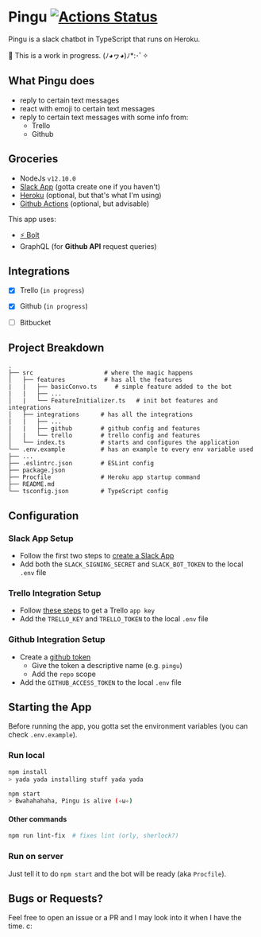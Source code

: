 # Pingu [![Actions Status](https://github.com/ikenami/pingu/workflows/build/badge.svg)](https://github.com/ikenami/pingu/actions)

Pingu is a slack chatbot in TypeScript that runs on Heroku.

:construction: This is a work in progress. (ﾉ◕ヮ◕)ﾉ*:･ﾟ✧

## What Pingu does

- reply to certain text messages
- react with emoji to certain text messages
- reply to certain text messages with some info from:
  - Trello
  - Github

## Groceries

- NodeJs `v12.10.0`
- [Slack App](https://api.slack.com/apps) (gotta create one if you haven't)
- [Heroku](https://www.heroku.com) (optional, but that's what I'm using)
- [Github Actions](https://github.com/features/actions) (optional, but advisable)

This app uses:
- [:zap: Bolt](https://github.com/SlackAPI/bolt)
- GraphQL (for **Github API** request queries)

## Integrations

- [x] Trello (`in progress`)
- [x] Github (`in progress`)
- [ ] Bitbucket


## Project Breakdown

    .
    ├── src                    # where the magic happens
    │   ├── features           # has all the features
    |   |   ├── basicConvo.ts     # simple feature added to the bot
    |   |   ├── ...
    │   |   └── FeatureInitializer.ts   # init bot features and integrations
    │   ├── integrations      # has all the integrations
    |   |   ├── ...
    |   |   ├── github        # github config and features
    │   |   └── trello        # trello config and features
    │   └── index.ts          # starts and configures the application
    └── .env.example          # has an example to every env variable used
    ├── ...
    ├── .eslintrc.json        # ESLint config
    ├── package.json
    ├── Procfile              # Heroku app startup command
    ├── README.md
    └── tsconfig.json         # TypeScript config

## Configuration

### Slack App Setup

* Follow the first two steps to [create a Slack App](https://slack.dev/bolt/tutorial/getting-started)
* Add both the `SLACK_SIGNING_SECRET` and `SLACK_BOT_TOKEN` to the local `.env` file

### Trello Integration Setup

* Follow [these steps](https://developers.trello.com/docs/api-introduction) to get a Trello `app key`
* Add the `TRELLO_KEY` and `TRELLO_TOKEN` to the local `.env` file

### Github Integration Setup

* Create a [github token](https://github.com/settings/tokens) 
  * Give the token a descriptive name (e.g. `pingu`)
  * Add the `repo` scope
* Add the `GITHUB_ACCESS_TOKEN` to the local `.env` file


## Starting the App

Before running the app, you gotta set the environment variables (you can check `.env.example`).

### Run local

```bash
npm install
> yada yada installing stuff yada yada

npm start
> Bwahahahaha, Pingu is alive (✧ω✧)
```

#### Other commands

```bash
npm run lint-fix  # fixes lint (orly, sherlock?)
```

### Run on server

Just tell it to do `npm start` and the bot will be ready (aka `Procfile`).

## Bugs or Requests?

Feel free to open an issue or a PR and I may look into it when I have the time. c:
